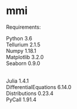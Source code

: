 # mmi

Requirements:

Python 3.6<br>
Tellurium 2.1.5<br>
Numpy 1.18.1<br>
Matplotlib 3.2.0<br>
Seaborn 0.9.0<br><br>


Julia 1.4.1<br>
DifferentialEquations 6.14.0<br>
Distributions 0.23.4<br>
PyCall 1.91.4<br>
